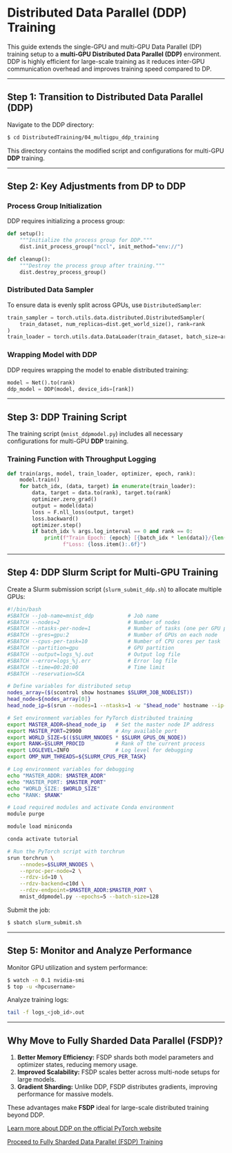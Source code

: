 # **Distributed Data Parallel (DDP) Training**

This guide extends the single-GPU and multi-GPU Data Parallel (DP) training setup to a **multi-GPU Distributed Data Parallel (DDP)** environment. DDP is highly efficient for large-scale training as it reduces inter-GPU communication overhead and improves training speed compared to DP.

---

## **Step 1: Transition to Distributed Data Parallel (DDP)**

Navigate to the DDP directory:

```bash
$ cd DistributedTraining/04_multigpu_ddp_training
```

This directory contains the modified script and configurations for multi-GPU **DDP** training.

---

## **Step 2: Key Adjustments from DP to DDP**

### Process Group Initialization
DDP requires initializing a process group:

```python
def setup():
    """Initialize the process group for DDP."""
    dist.init_process_group("nccl", init_method="env://")

def cleanup():
    """Destroy the process group after training."""
    dist.destroy_process_group()
```

### Distributed Data Sampler
To ensure data is evenly split across GPUs, use `DistributedSampler`:

```python
train_sampler = torch.utils.data.distributed.DistributedSampler(
    train_dataset, num_replicas=dist.get_world_size(), rank=rank
)
train_loader = torch.utils.data.DataLoader(train_dataset, batch_size=args.batch_size, sampler=train_sampler)
```

### Wrapping Model with DDP
DDP requires wrapping the model to enable distributed training:

```python
model = Net().to(rank)
ddp_model = DDP(model, device_ids=[rank])
```

---

## **Step 3: DDP Training Script**

The training script (`mnist_ddpmodel.py`) includes all necessary configurations for multi-GPU **DDP** training. 

### Training Function with Throughput Logging
```python
def train(args, model, train_loader, optimizer, epoch, rank):
    model.train()
    for batch_idx, (data, target) in enumerate(train_loader):
        data, target = data.to(rank), target.to(rank)
        optimizer.zero_grad()
        output = model(data)
        loss = F.nll_loss(output, target)
        loss.backward()
        optimizer.step()
        if batch_idx % args.log_interval == 0 and rank == 0:
            print(f"Train Epoch: {epoch} [{batch_idx * len(data)}/{len(train_loader.dataset)}] "
                  f"Loss: {loss.item():.6f}")
```

---

## **Step 4: DDP Slurm Script for Multi-GPU Training**

Create a Slurm submission script (`slurm_submit_ddp.sh`) to allocate multiple GPUs:

```bash
#!/bin/bash
#SBATCH --job-name=mnist_ddp           # Job name
#SBATCH --nodes=2                      # Number of nodes
#SBATCH --ntasks-per-node=1            # Number of tasks (one per GPU per node)
#SBATCH --gres=gpu:2                   # Number of GPUs on each node
#SBATCH --cpus-per-task=10             # Number of CPU cores per task
#SBATCH --partition=gpu                # GPU partition
#SBATCH --output=logs_%j.out           # Output log file
#SBATCH --error=logs_%j.err            # Error log file
#SBATCH --time=00:20:00                # Time limit
#SBATCH --reservation=SCA

# Define variables for distributed setup
nodes_array=($(scontrol show hostnames $SLURM_JOB_NODELIST))
head_node=${nodes_array[0]}
head_node_ip=$(srun --nodes=1 --ntasks=1 -w "$head_node" hostname --ip-address)

# Set environment variables for PyTorch distributed training
export MASTER_ADDR=$head_node_ip   # Set the master node IP address
export MASTER_PORT=29900           # Any available port
export WORLD_SIZE=$(($SLURM_NNODES * $SLURM_GPUS_ON_NODE))
export RANK=$SLURM_PROCID          # Rank of the current process
export LOGLEVEL=INFO               # Log level for debugging
export OMP_NUM_THREADS=${SLURM_CPUS_PER_TASK}

# Log environment variables for debugging
echo "MASTER_ADDR: $MASTER_ADDR"
echo "MASTER_PORT: $MASTER_PORT"
echo "WORLD_SIZE: $WORLD_SIZE"
echo "RANK: $RANK"

# Load required modules and activate Conda environment
module purge

module load miniconda

conda activate tutorial

# Run the PyTorch script with torchrun
srun torchrun \
    --nnodes=$SLURM_NNODES \
    --nproc-per-node=2 \
    --rdzv-id=10 \
    --rdzv-backend=c10d \
    --rdzv-endpoint=$MASTER_ADDR:$MASTER_PORT \
    mnist_ddpmodel.py --epochs=5 --batch-size=128
```

Submit the job:
```bash
$ sbatch slurm_submit.sh
```

---

## **Step 5: Monitor and Analyze Performance**

Monitor GPU utilization and system performance:
```bash
$ watch -n 0.1 nvidia-smi
$ top -u <hpcusername>
```

Analyze training logs:
```bash
tail -f logs_<job_id>.out
```

---

## **Why Move to Fully Sharded Data Parallel (FSDP)?**

1. **Better Memory Efficiency:** FSDP shards both model parameters and optimizer states, reducing memory usage.
2. **Improved Scalability:** FSDP scales better across multi-node setups for large models.
3. **Gradient Sharding:** Unlike DDP, FSDP distributes gradients, improving performance for massive models.

These advantages make **FSDP** ideal for large-scale distributed training beyond DDP.

[Learn more about DDP on the official PyTorch website](https://pytorch.org/docs/stable/notes/ddp.html)

[Proceed to Fully Sharded Data Parallel (FSDP) Training](../05_multigpu_fsdp_training/)

